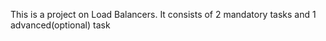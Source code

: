 This is a project on Load Balancers. It consists of 2 mandatory tasks and 1 advanced(optional) task
